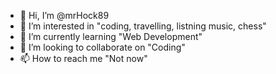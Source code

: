 - 👋 Hi, I’m @mrHock89
- 👀 I’m interested in "coding, travelling, listning music, chess"
- 🌱 I’m currently learning "Web Development"
- 💞️ I’m looking to collaborate on "Coding"
- 📫 How to reach me "Not now"

<!---
koru09/koru09 is a ✨ special ✨ repository because its `README.md` (this file) appears on your GitHub profile.
You can click the Preview link to take a look at your changes.
--->
